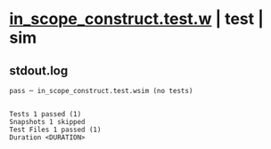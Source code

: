 # [in_scope_construct.test.w](../../../../../examples/tests/valid/in_scope_construct.test.w) | test | sim

## stdout.log
```log
pass ─ in_scope_construct.test.wsim (no tests)
 
 
Tests 1 passed (1)
Snapshots 1 skipped
Test Files 1 passed (1)
Duration <DURATION>
```

